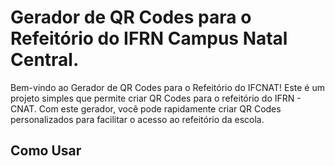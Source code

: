 # Gerador de QR Codes para o Refeitório do IFRN Campus Natal Central.

Bem-vindo ao Gerador de QR Codes para o Refeitório do IFCNAT! Este é um projeto simples que permite criar QR Codes para o refeitório do IFRN - CNAT. Com este gerador, você pode rapidamente criar QR Codes personalizados para facilitar o acesso ao refeitório da escola.

## Como Usar


